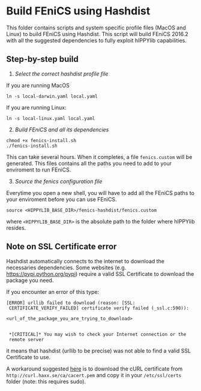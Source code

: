 # Build FEniCS using Hashdist

This folder contains scripts and system specific profile files (MacOS
and Linux) to build FEniCS using Hashdist.  This script will build
FEniCS 2016.2 with all the suggested dependencies to fully exploit
hIPPYlib capabilities.

## Step-by-step build

1. *Select the correct hashdist profile file*

If you are running MacOS
```
ln -s local-darwin.yaml local.yaml
```
If you are running Linux:
```
ln -s local-linux.yaml local.yaml
```

2. *Build FEniCS and all its dependencies*
```
chmod +x fenics-install.sh
./fenics-install.sh
```
This can take several hours.  When it completes, a file
`fenics.custom` will be generated.  This files contains all the paths
you need to add to your enviroment to run FEniCS.

3. *Source the fenics configuration file*

Everytime you open a new shell, you will have to add all the FEniCS
paths to your enviroment before you can use FEniCS.
```
source <HIPPYLIB_BASE_DIR>/fenics-hashdist/fenics.custom
```
where `<HIPPYLIB_BASE_DIR>` is the absolute path to the folder where
hIPPYlib resides.

## Note on SSL Certificate error

Hashdist automatically connects to the internet to download the
necessaries dependencies.  Some websites
(e.g. https://pypi.python.org/pypi) require a valid SSL Certificate to
download the package you need.

If you encounter an error of this type:

```
[ERROR] urllib failed to download (reason: [SSL:
 CERTIFICATE_VERIFY_FAILED] certificate verify failed (_ssl.c:590)):

<url_of_the_package_you_are_trying_to_download>


 *[CRITICAL]* You may wish to check your Internet connection or the
 remote server
 ```
 
 it means that hashdist (urllib to be precise) was not able to find a
 valid SSL Certificate to use.
 
 A workaround suggested
 [here](http://stackoverflow.com/questions/25981703/pip-install-fails-with-connection-error-ssl-certificate-verify-failed-certi)
 is to download the cURL certificate from
 `http://curl.haxx.se/ca/cacert.pem` and copy it in your
 `/etc/ssl/certs` folder (note: this requires sudo).
